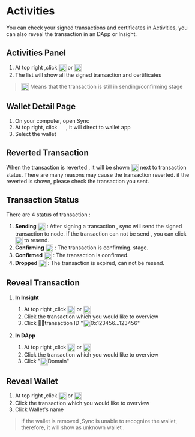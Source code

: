 # Activities
You can check your signed transactions and certificates in Activities, you can also reveal the transaction in an DApp or Insight.

## Activities Panel
1. At top right ,click  <img src="~@public/images/sync/activity.png"  height = "20px" align=center /> or <img src="~@public/images/sync/sending.png"  height = "20px" align=center /> 
2. The list will show all the signed transaction and certificates

><img src="~@public/images/sync/sending.png"  height = "20px" align=center /> Means that the transaction is still in sending/confirming stage 

## Wallet Detail Page
1. On your computer, open Sync
2. At top right, click <img src="~@public/images/sync/wallets.png" width = "16px" height = "16px" align=center /> , it will direct to wallet app
3. Select the wallet 

## Reverted Transaction  
 When the transaction is reverted , it will be shown <img src="~@public/images/sync/reverted.png"  height = "20px" align=center /> next to transaction status.  There are many reasons may cause the transaction reverted. if the reverted is shown, please check the transaction you sent.
 
## Transaction Status 
There are 4 status of transaction :
1. **Sending** <img src="~@public/images/sync/sending.png"  height = "20px" align=center />
  : After signing a transaction , sync will send the signed transaction to node. if the transaction can not be send , you can click  <img src="~@public/images/sync/retry.png"  height = "20px" align=center /> to resend. 
2. **Confirming** <img src="~@public/images/sync/confirming.png"  height = "20px" align=center /> : The transaction is confirming. stage.
3. **Confirmed** <img src="~@public/images/sync/confirmed.png"  height = "20px" align=center /> : The transaction is confirmed.
4. **Dropped** <img src="~@public/images/sync/error.png"  height = "20px" align=center />  :  The transaction is expired, can not be resend. 

##  Reveal Transaction 
1. **In Insight** 
    1. At top right ,click  <img src="~@public/images/sync/activity.png"  height = "20px" align=center /> or <img src="~@public/images/sync/sending.png"  height = "20px" align=center />
    2. Click the transaction which you would like to overview
    3. Click transaction ID "<img src="~@public/images/sync/activity-app.png"  height = "20px" align=center />0x123456…123456"



2. **In DApp**
    1. At top right ,click  <img src="~@public/images/sync/activity.png"  height = "20px" align=center /> or <img src="~@public/images/sync/sending.png"  height = "20px" align=center />
    2. Click the transaction which you would like to overview
    3. Click "<img src="~@public/images/sync/activity-insight.png"  height = "20px" align=center />Domain"

## Reveal Wallet 
   1. At top right ,click  <img src="~@public/images/sync/activity.png"  height = "20px" align=center /> or <img src="~@public/images/sync/sending.png"  height = "20px" align=center />
   2. Click the transaction which you would like to overview
   3. Click Wallet's name 
   
   >If the wallet is removed ,Sync is unable to recognize the wallet, therefore, it will show as unknown wallet .